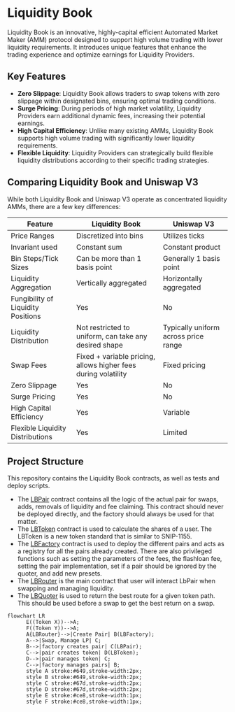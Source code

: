 # Liquidity Book

Liquidity Book is an innovative, highly-capital efficient Automated Market Maker (AMM) protocol designed to support high volume trading with lower liquidity requirements. It introduces unique features that enhance the trading experience and optimize earnings for Liquidity Providers.

## Key Features

- **Zero Slippage**: Liquidity Book allows traders to swap tokens with zero slippage within designated bins, ensuring optimal trading conditions.
- **Surge Pricing**: During periods of high market volatility, Liquidity Providers earn additional dynamic fees, increasing their potential earnings.
- **High Capital Efficiency**: Unlike many existing AMMs, Liquidity Book supports high volume trading with significantly lower liquidity requirements.
- **Flexible Liquidity**: Liquidity Providers can strategically build flexible liquidity distributions according to their specific trading strategies.

## Comparing Liquidity Book and Uniswap V3

While both Liquidity Book and Uniswap V3 operate as concentrated liquidity AMMs, there are a few key differences:

| Feature                            | Liquidity Book                                                 | Uniswap V3                           |
| ---------------------------------- | -------------------------------------------------------------- | ------------------------------------ |
| Price Ranges                       | Discretized into bins                                          | Utilizes ticks                       |
| Invariant used                     | Constant sum                                                   | Constant product                     |
| Bin Steps/Tick Sizes               | Can be more than 1 basis point                                 | Generally 1 basis point              |
| Liquidity Aggregation              | Vertically aggregated                                          | Horizontally aggregated              |
| Fungibility of Liquidity Positions | Yes                                                            | No                                   |
| Liquidity Distribution             | Not restricted to uniform, can take any desired shape          | Typically uniform across price range |
| Swap Fees                          | Fixed + variable pricing, allows higher fees during volatility | Fixed pricing                        |
| Zero Slippage                      | Yes                                                            | No                                   |
| Surge Pricing                      | Yes                                                            | No                                   |
| High Capital Efficiency            | Yes                                                            | Variable                             |
| Flexible Liquidity Distributions   | Yes                                                            | Limited                              |

## Project Structure

This repository contains the Liquidity Book contracts, as well as tests and deploy scripts.

- The [LBPair](./contracts/lb_pair) contract contains all the logic of the actual pair for swaps, adds, removals of liquidity and fee claiming. This contract should never be deployed directly, and the factory should always be used for that matter.
- The [LBToken](./contracts/lb_token) contract is used to calculate the shares of a user. The LBToken is a new token standard that is similar to SNIP-1155.
- The [LBFactory](./contracts/lb_factory) contract is used to deploy the different pairs and acts as a registry for all the pairs already created. There are also privileged functions such as setting the parameters of the fees, the flashloan fee, setting the pair implementation, set if a pair should be ignored by the quoter, and add new presets.
- The [LBRouter](./contracts/lb_router) is the main contract that user will interact LbPair when swapping and managing liquidity.
- The [LBQuoter](./contracts/lb_quoter) is used to return the best route for a given token path. This should be used before a swap to get the best return on a swap.

```mermaid
flowchart LR
      E((Token X))-->A;
      F((Token Y))-->A;
      A{LBRouter}-->|Create Pair| B(LBFactory);
      A-->|Swap, Manage LP| C;
      B-->|factory creates pair| C(LBPair);
      C-->|pair creates token| D(LBToken);
      D-->|pair manages token| C;
      C-->|factory manages pairs| B;
      style A stroke:#649,stroke-width:2px;
      style B stroke:#649,stroke-width:2px;
      style C stroke:#67d,stroke-width:2px;
      style D stroke:#67d,stroke-width:2px;
      style E stroke:#ce8,stroke-width:1px;
      style F stroke:#ce8,stroke-width:1px;
```
